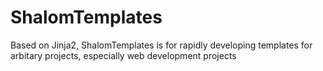 # ShalomTemplates
Based on Jinja2, ShalomTemplates is for rapidly developing templates for arbitary projects, 
especially web development projects
